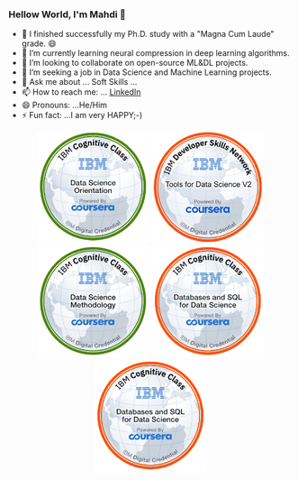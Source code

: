 ### Hellow World, I'm Mahdi 👋
- 🔭 I finished successfully my Ph.D. study with a "Magna Cum Laude" grade. 😄
- 🌱 I’m currently learning neural compression in deep learning algorithms. 
- 👯 I’m looking to collaborate on open-source ML&DL projects.
- 🤔 I’m seeking a job in Data Science and Machine Learning projects.
- 💬 Ask me about ... Soft Skills ...
- 📫 How to reach me: ... [LinkedIn](https://www.linkedin.com/in/mahdi-habibi/)
- 😄 Pronouns: ...He/Him
- ⚡ Fun fact: ...I am very HAPPY;-)

<p align="center">
  <img src="./data-science-orientation.png" width="200">
  <img src="./Tools for Data Science V2.png" width="200">
  <img src="./Data_Science_Methodology_Foundational.png" width="200">
  <img src="./databases-and-sql-for-data-science.png" width="200">
    <img src="./databases-and-sql-for-data-science.png" width="200">

</p>
